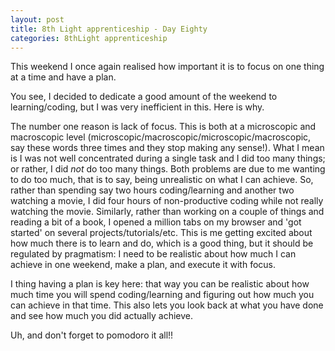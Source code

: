 ```yaml
---
layout: post
title: 8th Light apprenticeship - Day Eighty
categories: 8thLight apprenticeship
---
```


This weekend I once again realised how important it is to focus on one thing at a
time and have a plan.

You see, I decided to dedicate a good amount of the weekend to learning/coding,
but I was very inefficient in this. Here is why.

The number one reason is lack of focus. This is both at a microscopic and macroscopic
level (microscopic/macroscopic/microscopic/macroscopic, say these words three times and they stop making
any sense!). What I mean is I was not well concentrated during a single task and
I did too many things; or rather, I did _not_ do too many things.
Both problems are due to me wanting to do too much, that is to say, being unrealistic
on what I can achieve. So, rather than spending say two hours coding/learning and another
two watching a movie, I did four hours of non-productive coding while not really
watching the movie. Similarly, rather than working on a couple of things and reading
a bit of a book, I opened a million tabs on my browser and 'got started' on several
projects/tutorials/etc. This is me getting excited about how much there is to learn and do, which
is a good thing, but it should be regulated by pragmatism: I need to be realistic
about how much I can achieve in one weekend, make a plan, and execute it with focus.

I thing having a plan is key here: that way you can be realistic about how much
time you will spend coding/learning and figuring out how much you can achieve in
that time. This also lets you look back at what you have done and see how much you
did actually achieve.

Uh, and don't forget to pomodoro it all!!
